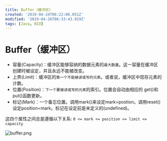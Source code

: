 ```yaml
---
title: Buffer（缓冲区）
created: '2019-04-24T06:22:08.051Z'
modified: '2019-04-26T06:33:43.919Z'
tags: [Java, NIO]
---
```


# Buffer（缓冲区）

- 容量(Capacity)：缓冲区能够容纳的数据元素的`最大数量`。这一容量在缓冲区创建时被设定，并且永远不能被改变。
- 上界(Limit)：缓冲区的`第一个不能被读或写的元素`。或者说，缓冲区中现存元素的计数。
- 位置(Position)：`下一个要被读或写的元素`的索引。位置会自动由相应的 get()和 put()函数更新。 
- 标记(Mark)：一个备忘位置。调用mark()来设定mark=postion。调用reset()设定position=mark。标记在设定前是未定义的(undefined)。

这四个属性之间总是遵循以下关系:
```0 <= mark <= position <= limit <= capacity```

![buffer.png](../attachments/buffer.png)
